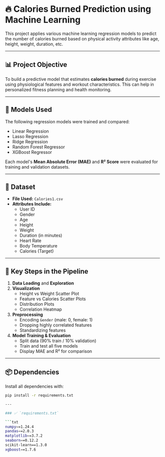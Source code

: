 # 🔥 Calories Burned Prediction using Machine Learning

This project applies various machine learning regression models to predict the number of calories burned based on physical activity attributes like age, height, weight, duration, etc.

---

## 📊 Project Objective

To build a predictive model that estimates **calories burned** during exercise using physiological features and workout characteristics. This can help in personalized fitness planning and health monitoring.

---

## 🧠 Models Used

The following regression models were trained and compared:

- Linear Regression
- Lasso Regression
- Ridge Regression
- Random Forest Regressor
- XGBoost Regressor

Each model's **Mean Absolute Error (MAE)** and **R² Score** were evaluated for training and validation datasets.

---

## 📁 Dataset

- **File Used:** `Calories1.csv`
- **Attributes Include:**
  - User ID
  - Gender
  - Age
  - Height
  - Weight
  - Duration (in minutes)
  - Heart Rate
  - Body Temperature
  - Calories (Target)

---

## 📌 Key Steps in the Pipeline

1. **Data Loading** and **Exploration**
2. **Visualization**
   - Height vs Weight Scatter Plot
   - Feature vs Calories Scatter Plots
   - Distribution Plots
   - Correlation Heatmap
3. **Preprocessing**
   - Encoding `Gender` (male: 0, female: 1)
   - Dropping highly correlated features
   - Standardizing features
4. **Model Training & Evaluation**
   - Split data (90% train / 10% validation)
   - Train and test all five models
   - Display MAE and R² for comparison

---

## 📦 Dependencies

Install all dependencies with:

```bash
pip install -r requirements.txt

---

### ✅ `requirements.txt`

```txt
numpy==1.24.4
pandas==2.0.3
matplotlib==3.7.2
seaborn==0.12.2
scikit-learn==1.3.0
xgboost==1.7.6
